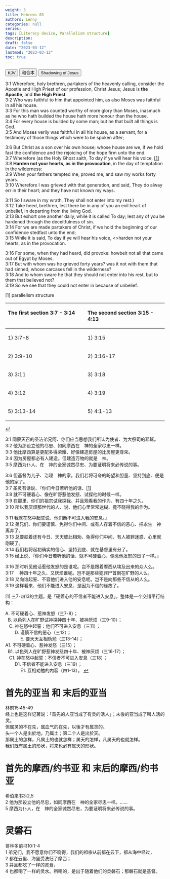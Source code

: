 ```yaml
---
weight: 3
title: Hebrews 03
authors: Lenny
categories: null
series:
tags: [Literacy device, Parallelism structure]
description: 
draft: false
date: "2023-03-12"
lastmod: "2023-03-12"
toc: true
---
```


<!--more-->

<!-- Tab links -->

<div class="tab">
  <button class="tablinks active" onclick="tablabel(event, 'english')">KJV</button>
  <button class="tablinks" onclick="tablabel(event, 'chinese')">和合本</button>
  <button class="tablinks" onclick="tablabel(event, 'note1')">Shadowing of Jesus</button>
</div>

<!-- Tab content -->

<div id="english" class="tabcontent" style="display:block">

3:1 Wherefore, holy brethren, partakers of the heavenly calling, consider the Apostle and High Priest of our profession, Christ Jesus; <a class ="marginnote">Jesus is <b>the Apostle</b>, and <b>the High Priest</b></a>  
3:2 Who was faithful to him that appointed him, as also Moses was faithful in all his house.  
3:3 For this man was counted worthy of more glory than Moses, inasmuch as he who hath builded the house hath more honour than the house.  
3:4 For every house is builded by some man; but he that built all things is God.  
3:5 And Moses verily was faithful in all his house, as a servant, for a testimony of those things which were to be spoken after;  

3:6 But Christ as a son over his own house; whose house are we, if we hold fast the confidence and the rejoicing of the hope firm unto the end.  
3:7 Wherefore (as the Holy Ghost saith, To day if ye will hear his voice, <a id="1_ref" href = "#1">[1]</a>  
3:8 <b>Harden not your hearts, as in the provocation</b>, in the day of temptation in the wilderness:  
3:9 When your fathers tempted me, proved me, and saw my works forty years.  
3:10 Wherefore I was grieved with that generation, and said, They do alway err in their heart; and they have not known my ways.  

3:11 So I sware in my wrath, They shall not enter into my rest.)  
3:12 Take heed, brethren, lest there be in any of you an evil heart of unbelief, in departing from the living God.  
3:13 But exhort one another daily, while it is called To day; lest any of you be hardened through the deceitfulness of sin.  
3:14 For we are made partakers of Christ, if we hold the beginning of our confidence stedfast unto the end;  
3:15 While it is said, To day if ye will hear his voice, <>harden not your hearts, as in the provocation</b>.  

3:16 For some, when they had heard, did provoke: howbeit not all that came out of Egypt by Moses.  
3:17 But with whom was he grieved forty years? was it not with them that had sinned, whose carcases fell in the wilderness?  
3:18 And to whom sware he that they should not enter into his rest, but to them that believed not?  
3:19 So we see that they could not enter in because of unbelief.  


<p id="1">[1] 
parallelism structure

<table >
<colgroup><col style="width: 50%" /><col style="width: 50%" />
</colgroup>
<thead>
  <tr VALIGN=TOP style="text-align:left"  class="header">
    <th><p>The first section 3:7 - 3:14</p></th>
    <th><p>The second section 3:15 - 4:13</p></th>
  </tr>
</thead>
<tbody VALIGN=TOP>
  <tr>
    <td><p>1) 3:7-8
    </p></td>
    <td><p>1) 3:15
    </p></td>
  </tr>
  <tr>
    <td><p>2) 3:9-10
    </p></td>
    <td><p>2) 3:16-17
    </p></td>
  </tr>
  <tr>
    <td><p>3) 3:11
    </p></td>
    <td><p>3) 3:18
    </p></td>
  </tr>
  <tr>
    <td><p>4) 3:12
    </p></td>
    <td><p>4) 3:19
    </p></td>
  </tr>
  <tr>
    <td><p>5) 3:13-14
    </p></td>
    <td><p>5) 4:1-13
    </p></td>
  </tr>
</tbody>
</table>
<a href="#1_ref">&#8617;</a></p>
</div>

<div id="chinese" class="tabcontent">

3:1 同蒙天召的圣洁弟兄阿、你们应当思想我们所认为使者、为大祭司的耶稣。  
3:2 他为那设立他的尽忠、如同摩西在　神的全家尽忠一样。  
3:3 他比摩西算是更配多得荣耀、好像建造房屋的比房屋更尊荣。  
3:4 因为房屋都必有人建造。但建造万物的就是　神。  
3:5 摩西为仆人、在　神的全家诚然尽忠、为要证明将来必传说的事。  
 
3:6 但基督为儿子、治理　神的家。我们若将可夸的盼望和胆量、坚持到底、便是他的家了。  
3:7 圣灵有话说、『你们今日若听他的话、<a id="1_ref" href = "#1">[1]</a>    
3:8 就不可硬着心、像在旷野惹他发怒、试探他的时候一样。  
3:9 在那里、你们的祖宗试我探我、并且观看我的作为、有四十年之久。  
3:10 所以我厌烦那世代的人、说、他们心里常常迷糊、竟不晓得我的作为。  
 
3:11 我就在怒中起誓说、他们断不可进入我的安息。』  
3:12 弟兄们、你们要谨慎、免得你们中间、或有人存着不信的恶心、把永生　神离弃了。  
3:13 总要趁着还有今日、天天彼此相劝、免得你们中间、有人被罪迷惑、心里就刚硬了。  
3:14 我们若将起初确实的信心、坚持到底、就在基督里有分了。  
3:15 经上说、『你们今日若听他的话、就不可硬着心、像惹他发怒的日子一样。』  
 
3:16 那时听见他话惹他发怒的是谁呢。岂不是跟着摩西从埃及出来的众人么。  
3:17 　神四十年之久、又厌烦谁呢。岂不是那些犯罪尸首倒在旷野的人么。  
3:18 又向谁起誓、不容他们进入他的安息呢。岂不是向那些不信从的人么。  
3:19 这样看来、他们不能进入安息、是因为不信的缘故了。  

<p id="1">[1] 
三7-四13的主题，是「硬着心的不信者不能进入安息」，整体是一个交错平行结构：

A. 不可硬着心、惹神发怒（三7-8）；
<br>&nbsp;  B. 以色列人在旷野试神探神四十年、被神厌烦（三9-10）；
<br>&nbsp;&nbsp;    C. 神在怒中起誓：他们不可进入安息（三11）；
<br>&nbsp;&nbsp;&nbsp;    　D. 谨慎不信的恶心（三12）；
<br>&nbsp;&nbsp;&nbsp;&nbsp;    　　E. 要天天互相劝勉（三13-14）；
<br>A1. 不可硬着心、惹神发怒（三15）；
<br>&nbsp;  B1. 以色列人在旷野惹神发怒四十年、被神厌烦（三16-17）；
<br>&nbsp;&nbsp;    C1. 神在怒中起誓：不信者不可进入安息（三18）；
<br>&nbsp;&nbsp;&nbsp;    　D1. 不信者不能进入安息（三19）；
<br>&nbsp;&nbsp;&nbsp;&nbsp;    　　E1. 互相劝勉的内容（四1-13）。
<a href="#1_ref">&#8617;</a></p>

</div>




<div id="note1" class="tabcontent">

<h1><span class ="overline">首先的亚当 和 末后的亚当</span></h1>

林前15:45-49
<br>经上也是这样记著说：「首先的人亚当成了有灵的活人」；末後的亚当成了叫人活的灵。
<br>但属灵的不在先，属血气的在先，以後才有属灵的。
<br>头一个人是出於地，乃属土；第二个人是出於天。
<br>那属土的怎样，凡属土的也就怎样；属天的怎样，凡属天的也就怎样。 
<br>我们既有属土的形状，将来也必有属天的形状。


<h1><span class ="overline">首先的摩西/约书亚 和 末后的摩西/约书亚</span></h1>

‪希伯来书‬3:2,5
<br>2 他为那设立他的尽忠，如同摩西在　神的全家尽忠一样。……
<br>5 摩西为仆人，在　神的全家诚然尽忠，为要证明将来必传说的事。


<h1><span class ="overline">灵磐石</span></h1>

‪哥林多前书‬10:1-4
<br>1 弟兄们，我不愿意你们不晓得，我们的祖宗从前都在云下，都从海中经过， 
<br>2 都在云里、海里受洗归了摩西； 
<br>3 并且都吃了一样的灵食， 
<br>4 也都喝了一样的灵水。所喝的，是出于随着他们的灵磐石；那磐石就是基督。


</div>
